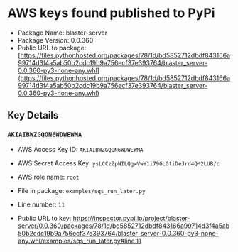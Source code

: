 # AWS keys found published to PyPi

* Package Name: blaster-server
* Package Version: 0.0.360
* Public URL to package: [https://files.pythonhosted.org/packages/78/1d/bd5852712dbdf843166a99714d3f4a5ab50b2cdc19b9a756ecf37e393764/blaster_server-0.0.360-py3-none-any.whl](https://files.pythonhosted.org/packages/78/1d/bd5852712dbdf843166a99714d3f4a5ab50b2cdc19b9a756ecf37e393764/blaster_server-0.0.360-py3-none-any.whl)

## Key Details

### `AKIAIBWZGQON6WDWEWMA`

* AWS Access Key ID: `AKIAIBWZGQON6WDWEWMA`
* AWS Secret Access Key: `ysLCCzZpNILQgwVwY1i79GLGtiDeJrd4QM2LUB/c` 
* AWS role name: `root`
* File in package: `examples/sqs_run_later.py`
* Line number: `11`

* Public URL to key: https://inspector.pypi.io/project/blaster-server/0.0.360/packages/78/1d/bd5852712dbdf843166a99714d3f4a5ab50b2cdc19b9a756ecf37e393764/blaster_server-0.0.360-py3-none-any.whl/examples/sqs_run_later.py#line.11


